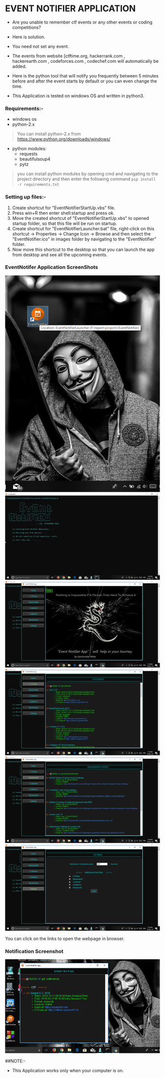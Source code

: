 # 			EVENT NOTIFIER APPLICATION

* Are you unable to remember ctf events or any other events or coding competitions?
* Here is solution.
* You need not set any event.
* The events from website [ctftime.org, hackerrank.com , hackerearth.com , codeforces.com , codechef.com  will automatically be added.
* Here is the python tool that will notify you frequently between 5 minutes before and after the event starts by default or you can even change the time.

* This Application is tested on windows OS and written in python3.

### Requirements:-
  * windows os
  * python-2.x  
> You can install python-2.x from https://www.python.org/downloads/windows/ 
  * python modules:
      - requests
      - beautifulsoup4
      - pytz
> you can install python modules by opening cmd and navigating to the project directory and then enter the following command
         `pip install -r requirements.txt`
        
 

### Setting up files:-
1. Create shortcut for "EventNotifierStartUp.vbs" file.
2. Press win+R then enter shell:startup  and press ok.
3. Move the created shortcut of "EventNotifierStartUp.vbs" to opened startup folder, so that this file will be run on startup.
4. Create shortcut for "EventNotifierLauncher.bat" file, 
    right-click on this shortcut -> Properties -> Change Icon -> Browse    and then select the "EventNotifier.ico" in images folder by navigating to the "EventNotifier" folder.
5. Now move this shortcut to the desktop so that you can launch the app from desktop and see all the upcoming events.

### EventNotifer Application ScreenShots
![screenshot1](https://github.com/tejeshreddymeka/EventNotifier/blob/master/images/Screenshot%20(13).png)
![screenshot2](https://github.com/tejeshreddymeka/EventNotifier/blob/master/images/Screenshot%20(14).png)
![screenshot3](https://github.com/tejeshreddymeka/EventNotifier/blob/master/images/Screenshot%20(15).png)
![screenshot4](https://github.com/tejeshreddymeka/EventNotifier/blob/master/images/Screenshot%20(16).png)
![screenshot5](https://github.com/tejeshreddymeka/EventNotifier/blob/master/images/Screenshot%20(17).png)
![screenshot6](https://github.com/tejeshreddymeka/EventNotifier/blob/master/images/Screenshot%20(18).png)

You can click on the links to open the webpage in browser.

### Notification Screenshot
![notificationpic](https://github.com/tejeshreddymeka/EventNotifier/blob/master/images/Screenshot%20(19).png)

##NOTE:-
* This Application works only when your computer is on.
